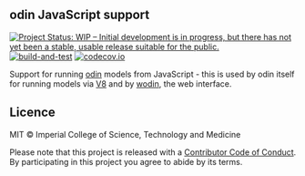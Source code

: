 ## odin JavaScript support

[![Project Status: WIP – Initial development is in progress, but there has not yet been a stable, usable release suitable for the public.](https://www.repostatus.org/badges/latest/wip.svg)](https://www.repostatus.org/#wip)
[![build-and-test](https://github.com/mrc-ide/odin-js/actions/workflows/ci.yml/badge.svg)](https://github.com/mrc-ide/odin-js/actions/workflows/ci.yml)
[![codecov.io](https://codecov.io/github/mrc-ide/odin-js/coverage.svg?branch=main)](https://codecov.io/github/mrc-ide/odin-js?branch=main)

Support for running [odin](https://mrc-ide.github.io/odin) models from JavaScript - this is used by odin itself for running models via [V8](https://github.com/jeroen/v8) and by [wodin](https://github.com/mrc-ide/wodin), the web interface.

## Licence

MIT © Imperial College of Science, Technology and Medicine

Please note that this project is released with a [Contributor Code of Conduct](CONDUCT.md). By participating in this project you agree to abide by its terms.
